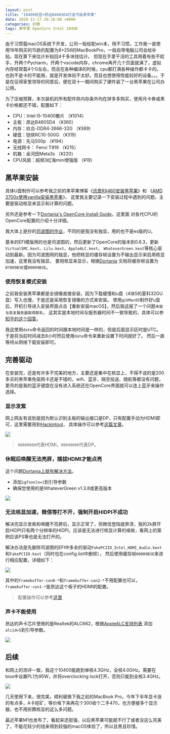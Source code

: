```yaml
---
layout: post
title: "10400核显+昂达B460SD4打造丐版黑苹果"
date: 2020-11-17 20:18:06 +0800
categories: 折腾
tags: 黑苹果 OpenCore Intel 10400
---
```


由于习惯载macOS系统下开发，公司一般给配win本，用不习惯。工作我一直使用16年购买的15款的配置为8+256的MacBookPro，一般自带电脑公司会给补贴。现在算下来估计补贴回4千多块钱估计。
但现在手里干活的工具用着有些不趁手，开两个Pycharm，开两个vscode内存，chrome再开几个页面就满了，虚拟内存经常载4个G左右，而且在各种编译的时候，cpu都打满各种操作都卡卡的。
也到不是卡的不能用，就是开发体验不太好。而且也想使用性能较好的设备。。。于是在征得家里领导的同意后，便在双十一期间购买了硬件装了一台黑苹果在公司办公用。

为了压缩预算，本次装机的所有配件除内存条外均在拼多多购买，使用月卡券或黑卡价格都还不错，配置如下：

* CPU：Intel I5-10400散片 （¥1014）
* 主板：昂达B460SD4 （¥360）
* 内存：玖合-DDR4-2666-32G （¥389）
* 硬盘：铠侠RC10-500G （¥319）
* 电源：先马500p （¥194）
* 无线网卡： Fenvi T919 （¥215）
* 机箱：金河田Meta3s （¥220）
* CPU风扇：超频3红海mini增强版 （¥19）

## 黑苹果安装

具体U盘制作可以参考我之前的黑苹果博客《[讯景RX460安装黑苹果](/折腾/2018/07/31/XFX_RX450_Creating_Hackintosh.html)》和
《[AMD 3700x使用vanilla安装黑苹果](/折腾/2020/06/23/amd_3700x_b450_hackintosh.html)》，
这里我主要记录一下安装过程中遇到的问题，主要是驱动核显来显示和计算的问题。

另外还是参考一下[Dortania's OpenCore Install Guide](https://dortania.github.io/OpenCore-Install-Guide/)，这里面
对各代CPU的OpenCore配置的介绍十分详细。

我大体上是抄的[司波图的作业](https://www.bilibili.com/video/av753491352/)，不同的是我没有独显，用的也不是es版的U。

基本的EFI模版用的也是司波图的，然后更新了OpenCore的版本到0.6.3，更新`VirtualSMC.kext`、`Lilu.kext`、`AppleALC.kext`、
`WhateverGreen.kext`等核心驱动到最新。因为司波图用的独显，他把核显的缓存帧设置为不输出显示来启用核显加速，这里我没有独显，
要用核显来显示，根据[Dortania](https://dortania.github.io/OpenCore-Install-Guide/config.plist/comet-lake.html#deviceproperties)
文档将缓存帧设置为`07009B3E`或`00009B3E`。

### 使用恢复模式安装

之前我安装黑苹果都是全镜像直接安装，因为下载缓慢和u盘（4块5的夏科32GU盘）写入也慢，于是还是采用恢复镜像的方式来安装。
使用`gibMacOS`制作好u盘后，开机引导进入安装界面点击【重新安装macOS】，然后我这报了一个问题`未能与恢复服务器取得联系`，
这其实是本地时间与服务器时间不一致导致的，具体可以参[知乎的这个回答](https://www.zhihu.com/question/282626105)。

我这使用`date`命令返回的时间跟本地时间是一样的，但是后面显示区时是UTC。于是将当前时间减去8小时然后使用`date`命令来重新设置下时间就好了。
然后一直等待从网络下载安装即可。

## 完善驱动

在安装完，还是有许多不完美的地方，主要还是集中在核显上，不得不说的是200多买的黑苹果免驱网卡还是不错的，wifi、蓝牙、隔空投送、随航等都没有问题，
更吊的是我的蓝牙键盘在没有进入系统还在OpenCore界面就可以连上蓝牙来操作选择。

### 显示发紫

网上网友有说到是因为默认识别主板的输出接口是DP，只有配置手动为HDMI即可，这里需要用到[Hackintool](https://github.com/headkaze/Hackintool)，
具体操作可以参考[这篇文章](https://blog.skk.moe/post/hackintosh-fix-magenta-screen/)。

![](\assets\images\post\1605687603578.jpg)

> `00080000`代表HDMI，`00040000`代表DP。

### 休眠后唤醒无法亮屏，插拔HDMI才能点亮

这个问题[Dortania上就有解决方法](https://dortania.github.io/OpenCore-Install-Guide/troubleshooting/extended/post-issues.html#coffee-lake-systems-failing-to-wake)。

* 添加`igfxonln=1`到引导参数
* 确保您使用的是WhateverGreen v1.3.8或更高版本

![](\assets\images\post\1605688553309.jpg)

### 无法核显加速，微信等打不开，强制开启HIDPI不成功

解决完显示发紫和唤醒不亮屏后，显示正常了，但微信登陆就奔溃，我的2k屏开启HIDPI只有两个分辨率的HIDPI。应该是无法进行核显计算的缘故，看网上的案例应该PS等也是无法打开的。

解决办法是先删除司波图的EFI中多余的驱动`FakePCIID_Intel_HDMI_Audio.kext`和`FakePCIID.kext`（同时也在config.list中删除），
然后使用缓存帧`00009B3E`来进行相应配置，详细如下：

![](\assets\images\post\1605691620578.jpg)

其中的`framebuffer-con0-*`和`framebuffer-con2-*`不用配置也可以，`framebuffer-con1-*`是昂达这个板子的HDMI的配置。

> 配置操作可以参考[这里](https://www.bilibili.com/video/bv1sK411n7sk/)

### 声卡不能使用

昂达的声卡芯片使用的是Realtek的ALC662，根据[AppleALC支持列表](https://github.com/acidanthera/AppleALC/wiki/Supported-codecs)
添加`alcid=5`到引导参数。

![](\assets\images\post\1605688553309.jpg)

## 后续

和网上的测评一致，我这个10400能跑到单核4.3GHz，全核4.0GHz。需要在bios中设置PL1为95W，并将overclocking lock打开，否则只能到全核3.4GHz。

![](\assets\images\post\1605679408260.jpg)

几天使用下来，很完美，顺利替换下我之前的MacBook Pro。今年下半年显卡涨的有点多，A卡挖矿，等价格下来再花个300收个二手470，也方便接多个显示器，也不用折腾核显的这么多问题。

最近苹果M1也发布了，看起来还挺强，以后黑苹果可能就不行了或者没这么完美了，不能花较少的钱来得到较强的macOS体验了，所以且黑且珍惜。
